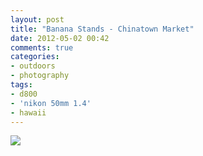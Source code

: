 ```yaml
---
layout: post
title: "Banana Stands - Chinatown Market"
date: 2012-05-02 00:42
comments: true
categories: 
- outdoors
- photography
tags:
- d800
- 'nikon 50mm 1.4'
- hawaii
---
```

<a href="http://www.flickr.com/photos/zacharyz/7139596731/"><img class="center" src="http://farm9.static.flickr.com/8021/7139596731_7e361e47eb_b.jpg"></a>
